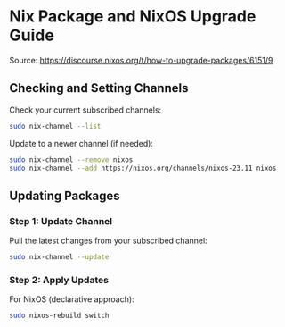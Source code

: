 # Nix Package and NixOS Upgrade Guide

Source: https://discourse.nixos.org/t/how-to-upgrade-packages/6151/9

## Checking and Setting Channels

Check your current subscribed channels:
```bash
sudo nix-channel --list
```

Update to a newer channel (if needed):
```bash
sudo nix-channel --remove nixos
sudo nix-channel --add https://nixos.org/channels/nixos-23.11 nixos
```

## Updating Packages

### Step 1: Update Channel
Pull the latest changes from your subscribed channel:
```bash
sudo nix-channel --update
```

### Step 2: Apply Updates

For NixOS (declarative approach):
```bash
sudo nixos-rebuild switch
```
